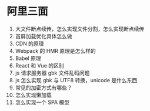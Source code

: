 # 阿里三面

1. 大文件断点续传，怎么实现文件分割，怎么实现断点续传
2. 首屏加载优化具体怎么做
3. CDN 的原理
4. Webpack 的 HMR 原理是怎么样的
5. Babel 原理
6. React 和 Vue 的区别
7. js 请求服务器 gbk 文件乱码问题
8. js 怎么实现 gbk 与 UTF8 转换，unicode 是什么东西
9. 常见的加密方式有哪些？
10. 怎么实现懒加载
11. 怎么实现一个 SPA 模型
